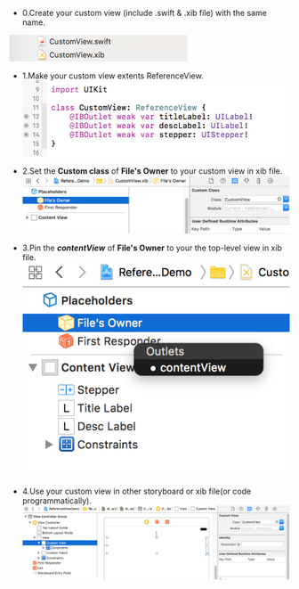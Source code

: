* 0.Create your custom view (include .swift & .xib file) with the same name.
<img src="./Images/0@2x.png" width="320">

* 1.Make your custom view extents ReferenceView.
![Setup 1](./Images/1@2x.png)


* 2.Set the **Custom class** of **File's Owner** to your custom view in xib file. 
![Setup 2](./Images/2@2x.png)


* 3.Pin the ***contentView*** of **File's Owner** to your the top-level view in xib file.
![Setup 3](./Images/3@2x.png)


* 4.Use your custom view in other storyboard or xib file(or code programmatically).
![Setup 4](./Images/4@2x.png)